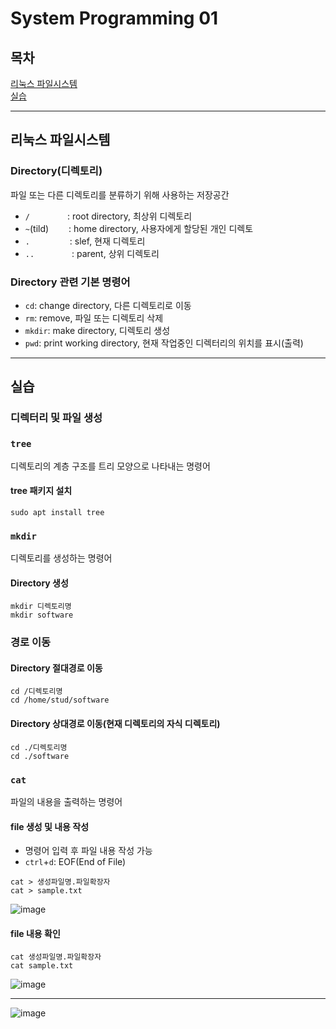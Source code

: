 # System Programming 01

## 목차
[리눅스 파일시스템](#리눅스-파일시스템) </br>
[실습](#실습)

--- 
## 리눅스 파일시스템

### Directory(디렉토리)
파일 또는 다른 디렉토리를 분류하기 위해 사용하는 저장공간
  + `/` &emsp;&emsp;&emsp;&emsp;: root directory, 최상위 디렉토리
  + `~`(tild) &emsp;&emsp;: home directory, 사용자에게 할당된 개인 디렉토
  + `.` &emsp;&emsp;&emsp;&emsp; : slef, 현재 디렉토리
  + `..` &emsp;&emsp;&emsp;&emsp;: parent, 상위 디렉토리

### Directory 관련 기본 명령어
  + `cd`: change directory, 다른 디렉토리로 이동
  + `rm`: remove, 파일 또는 디렉토리 삭제
  + `mkdir`: make directory, 디렉토리 생성
  + `pwd`: print working directory, 현재 작업중인 디렉터리의 위치를 표시(출력)

---
## 실습
### 디렉터리 및 파일 생성

### `tree`
디렉토리의 계층 구조를 트리 모양으로 나타내는 명령어
#### tree 패키지 설치
```
sudo apt install tree
```

### `mkdir`
디렉토리를 생성하는 명령어
#### Directory 생성
```
mkdir 디렉토리명
mkdir software
```

### 경로 이동
#### Directory 절대경로 이동
```
cd /디렉토리명
cd /home/stud/software
```
#### Directory 상대경로 이동(현재 디렉토리의 자식 디렉토리)
```
cd ./디렉토리명
cd ./software
```

### `cat`
파일의 내용을 출력하는 명령어
#### file 생성 및 내용 작성
- 명령어 입력 후 파일 내용 작성 가능
- ```ctrl```+```d```: EOF(End of File)
```
cat > 생성파일명.파일확장자
cat > sample.txt
```
![image](https://github.com/user-attachments/assets/a782437f-35b9-4ac9-9579-e657168721ad)

#### file 내용 확인
```
cat 생성파일명.파일확장자
cat sample.txt
```
![image](https://github.com/user-attachments/assets/a7184d23-f47e-4750-a07b-71b71186a539)

---

![image](https://github.com/user-attachments/assets/70d3ea8e-ea85-49fd-b839-bdaa73c5ebc1)

